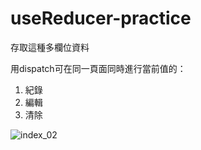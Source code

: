 # useReducer-practice

存取這種多欄位資料

用dispatch可在同一頁面同時進行當前值的：

1. 紀錄
2. 編輯
3. 清除

![index_02](https://user-images.githubusercontent.com/66729413/127173458-706a7cc2-b8b6-4687-b585-26f2d4ab5cdb.jpg)
